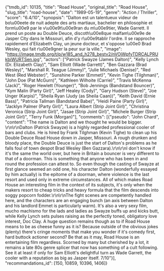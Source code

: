 {"tmdb_id": 10135, "title": "Road House", "original_title": "Road House", "slug_title": "road-house", "date": "1989-05-19", "genre": "Action / Thriller", "score": "6.4/10", "synopsis": "Dalton est un talentueux videur de bo\u00eete de nuit adepte des arts martiaux, bachelier en philosophie et form\u00e9 par le v\u00e9t\u00e9ran du m\u00e9tier, Wade Garrett. Il prend un poste au Double Deuce, discoth\u00e8que malfam\u00e9e de Jasper City dans le Missouri, afin d'y r\u00e9tablir l'ordre. Il se rapproche rapidement d'Elizabeth Clay, un jeune docteur, et s'oppose \u00e0 Brad Wesley, qui fait r\u00e9gner la peur sur la ville.", "image": "https://image.tmdb.org/t/p/w185_and_h278_bestv2/nVOjWpfvTDRCALPRUkbiWURTSen.jpg", "actors": ["Patrick Swayze (James Dalton)", "Kelly Lynch (Dr. Elizabeth Clay)", "Sam Elliott (Wade Garrett)", "Ben Gazzara (Brad Wesley)", "Marshall R. Teague (Jimmy)", "Julie Michaels (Denise)", "Red West (Red Webster)", "Sunshine Parker (Emmet)", "Kevin Tighe (Tilghman)", "John Doe (Pat McGurn)", "Kathleen Wilhoite (Carrie)", "Travis McKenna (Jack)", "Roger Hewlett (Younger)", "Bob Jennings (Bandstand Bouncer)", "Kym Malin (Party Girl)", "Jeff Healey (Cody)", "Gary Hudson (Steve)", "Joe Unger (Karpis)", "Sheila Ryan (Judy (as Sheila Caan))", "Keith David (Ernie Bass)", "Patricia Tallman (Bandstand Babe)", "Heidi Paine (Party Girl)", "Jacklyn Palmer (Party Girl)", "Laura Albert (Strip Joint Girl)", "Christina Veronica (Strip Joint Girl)", "Jasae (Strip Joint Girl)", "Michele Burger (Strip Joint Girl)", "Terry Funk (Morgan)"], "comments": [{"pseudo": "John Chard", "content": "The name is Dalton and we thought he would be bigger.  \r\n\r\nDalton (Patrick Swayze) is a highly regarded professional cooler of bars and clubs. He is hired by Frank Tilghman (Kevin Tighe) to clean up his Double Deuce Road House down in Jasper, Missouri. A rough drunken and bloody place, the Double Deuce is just the start of Dalton's problems as he falls foul of town despot Brad Wesley (Ben Gazzara).\r\n\r\nI don't know if it's the same the world over, but here in Britain a bouncer is very different to that of a doorman. This is something that anyone who has been in and round the profession can attest to. So even though the casting of Swayze at first glance seemed an odd one, his character Dalton (wonderfully essayed by him actually) is the epitome of a doorman, where violence is the last resort and used only in extreme circumstances. All of which makes Road House an interesting film in the context of its subjects, it's only when the makers resort to cheap tricks and heavy formula that the film descends into soggy popcorn fodder.\r\n\r\nThe fight scenes are competently handled here, and the characters are an engaging bunch (an axis between Dalton and his landlord Emmet is particularly warm). It's also a very sexy film, mucho machismo for the lads and ladies as Swayze buffs up and kicks butt, while Kelly Lynch sets pulses raising as the perfectly toned, obligatory love interest, Doc Clay. A huge question remains though as to if Road House means to be as cheese funny as it is? Because outside of the obvious jokes (plenty) there's cringe moments that make you wonder if it's comedy first, hard buttock actioner second? Be that as it may, Road House is an entertaining film regardless. Scorned by many but cherished by a lot, it remains a late 80s genre splicer that now has something of a cult following. See it at least if only for Sam Elliott's delightful turn as Wade Garrett, the cooler with a reputation as big as Jasper itself. 7/10"}], "recommandations_id": [150, 10859, 10396, 1406]}
